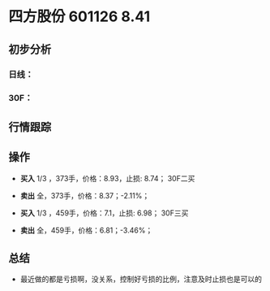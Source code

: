 # 四方股份 601126 8.41
## 初步分析
### 日线：
  
### 30F：
  
## 行情跟踪
  
## 操作
  - **买入** 1/3 ，373手，价格：8.93，止损: 8.74； 30F二买
  - **卖出** 全，373手，价格：8.37；-2.11%；

  - **买入** 1/3 ，459手，价格：7.1，止损: 6.98； 30F三买
  - **卖出** 全，459手，价格：6.81；-3.46%；

## 总结
  - 最近做的都是亏损啊，没关系，控制好亏损的比例，注意及时止损也是可以的